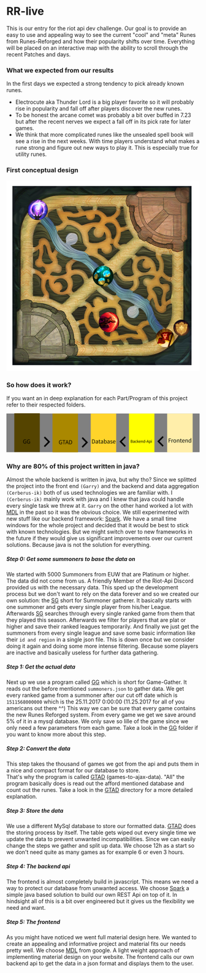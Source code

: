 # RR-live
This is our entry for the riot api dev challenge. Our goal is to provide an easy to use and appealing way to see the 
current "cool" and "meta" Runes from Runes-Reforged and how their popularity shifts over time.  Everything will be placed on an 
interactive map with the ability to scroll through the recent Patches and days.

### What we expected from our results
In the first days we expected a strong tendency to pick already known runes. 
- Electrocute aka Thunder Lord is a big player favorite so it will probably rise in popularity and fall off after players 
  discover the new runes.
- To be honest the arcane comet was probably a bit over buffed in 7.23 but after the recent nerves we expect a fall off 
  in its pick rate for later games.
- We think that more complicated runes like the unsealed spell book will see a rise in the next weeks. With time players 
  understand what makes a rune strong and figure out new ways to play it. This is especially true for utility runes.

### First conceptual design
![Image](https://github.com/Cerberus-ik/rr-live/blob/master/resources/images/rr-live.png)

### So how does it work?
If you want an in deep explanation for each Part/Program of this project 
refer to their respected folders.

![Image](https://github.com/Cerberus-ik/rr-live/blob/master/resources/images/schematic.png)

### Why are 80% of this project written in java?
Almost the whole backend is written in java, but why tho? Since we splitted the project into the front end ``(Garry)`` and
the backend and data aggregation ``(Cerberus-ik)`` both of us used technologies we are familiar with. I ``(Cerberus-ik)`` 
mainly work with java and I knew that java could handle every single task we threw at it. ``Garry`` on the other hand worked
a lot with [MDL](https://getmdl.io/index.html) in the past so it was the obvious choice. We still experimented with new stuff
like our backend framework: [Spark](http://sparkjava.com/). We have a small time windows for the whole project and decided that it would
be best to stick with known technologies. But we might switch over to new frameworks in the future if they would give us significant
improvements over our current solutions. Because java is not the solution for everything.

##### Step 0: Get some summoners to base the data on
We started with 5000 Summoners from EUW that are Platinum or higher. 
The data did not come from us. A friendly Member of the Riot-Api Discord provided 
us with the necessary data. This sped up the development process but we don't want to rely on the data forever and so 
we created our own solution: the [SG](https://github.com/Cerberus-ik/rr-live/tree/master/Riot-SG) short for Summoner gatherer. It basically starts with one summoner and gets every single 
player from his/her League. Afterwards [SG](https://github.com/Cerberus-ik/rr-live/tree/master/Riot-SG) searches through every single ranked game from them that they played this season. 
Afterwards we filter for players that are plat or higher and save their ranked leagues temporarily. 
And finally we just get the summoners from every single league and save some basic information like their ``id and region`` 
in a single json file. This is down once but we consider doing it again and doing some more intense filtering. Because some players are inactive and 
basically useless for further data gathering. 

##### Step 1: Get the actual data
Next up we use a program called [GG](https://github.com/Cerberus-ik/rr-live/tree/master/Riot-GG) which is short for Game-Gather. It reads out the before mentioned ``summoners.json`` to
gather data. We get every ranked game from a summoner after our cut off date which is ``1511568000000`` which is 
the 25.11.2017 0:00:00 (11.25.2017 for all of you americans out there ^^) This way we can be sure that every game contains the
new Runes Reforged system. From every game we get we save around 5% of it in a mysql database.
We only save so lille of the game since we only need a few parameters from each game. Take a look in the [GG](https://github.com/Cerberus-ik/rr-live/tree/master/Riot-GG) folder
if you want to know more about this step. 

##### Step 2: Convert the data
This step takes the thousand of games we got from the api and puts them in a nice and compact format for our database to store.  
That's why the program is called [GTAD](https://github.com/Cerberus-ik/rr-live/tree/master/Games-To-Ajax-Data) (games-to-ajax-data). "All" the program basically does is read out the afford mentioned 
database and count out the runes. Take a look in the [GTAD](https://github.com/Cerberus-ik/rr-live/tree/master/Games-To-Ajax-Data) directory for a more detailed explanation. 

##### Step 3: Store the data
We use a different MySql database to store our formatted data. [GTAD](https://github.com/Cerberus-ik/rr-live/tree/master/Games-To-Ajax-Data) does the storing process by itself. 
The table gets wiped out every single time we update the data to prevent unwanted incompatibilities. Since we can easily change
the steps we gather and split up data. We choose 12h as a start so we don't need quite as many games as for example 6 or even 
3 hours.

##### Step 4: The backend api
The frontend is almost completely build in javascript. This means we need a way to protect our database from unwanted access. 
We choose [Spark](http://sparkjava.com/) a simple java based solution to build our own REST Api on top of it. 
In hindsight all of this is a bit over engineered but it gives us the flexibility we need and want.

##### Step 5: The frontend
As you might have noticed we went full material design here. We wanted to create an appealing and informative project and
material fits our needs pretty well. We choose [MDL](https://getmdl.io/index.html) from google. A light weight approach of
implementing material design on your website. 
The frontend calls our own backend api to get the data in a json format and displays them to the user.
